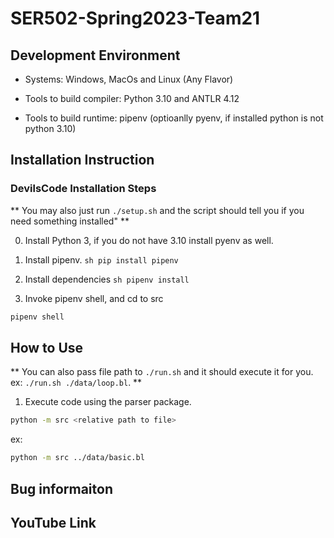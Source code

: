 # SER502-Spring2023-Team21

## Development Environment
 - Systems: Windows, MacOs and Linux (Any Flavor)

 - Tools to build compiler: Python 3.10 and ANTLR 4.12

 - Tools to build runtime: pipenv (optioanlly pyenv, if installed python is not python 3.10)

## Installation Instruction
### DevilsCode Installation Steps

** You may also just run `./setup.sh` and the script should tell you if you need something installed" **

0. Install Python 3, if you do not have 3.10 install pyenv as well.
  1. Install pipenv.
    ```sh
    pip install pipenv
    ```
  2. Install dependencies
    ```sh
    pipenv install
    ```

1. Invoke pipenv shell, and cd to src
```sh
pipenv shell
```

## How to Use
** You can also pass file path to `./run.sh` and it should execute it for you. ex: `./run.sh ./data/loop.bl`. **

1. Execute code using the parser package.
```sh
python -m src <relative path to file>
```

ex:
```sh
python -m src ../data/basic.bl
```
## Bug informaiton

## YouTube Link
